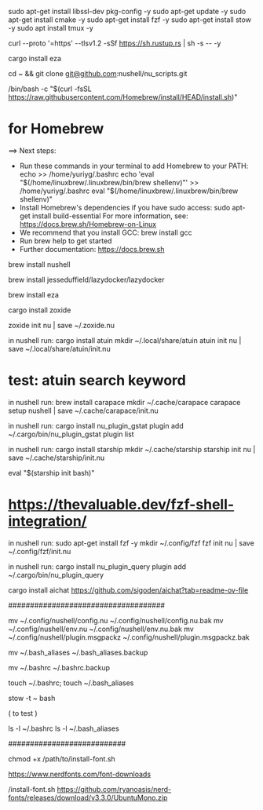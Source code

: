 sudo apt-get install libssl-dev pkg-config -y
sudo apt-get update -y
sudo apt-get install cmake -y
sudo apt-get install fzf -y
sudo apt-get install stow -y
sudo apt install tmux -y

curl --proto '=https' --tlsv1.2 -sSf https://sh.rustup.rs | sh -s -- -y

cargo install eza

cd ~ && git clone git@github.com:nushell/nu_scripts.git

/bin/bash -c "$(curl -fsSL https://raw.githubusercontent.com/Homebrew/install/HEAD/install.sh)"

# for Homebrew

==> Next steps:

- Run these commands in your terminal to add Homebrew to your PATH:
  echo >> /home/yuriyg/.bashrc
  echo 'eval "$(/home/linuxbrew/.linuxbrew/bin/brew shellenv)"' >> /home/yuriyg/.bashrc
    eval "$(/home/linuxbrew/.linuxbrew/bin/brew shellenv)"
- Install Homebrew's dependencies if you have sudo access:
  sudo apt-get install build-essential
  For more information, see:
  https://docs.brew.sh/Homebrew-on-Linux
- We recommend that you install GCC:
  brew install gcc
- Run brew help to get started
- Further documentation:
  https://docs.brew.sh

brew install nushell

brew install jesseduffield/lazydocker/lazydocker

brew install eza

cargo install zoxide

zoxide init nu | save ~/.zoxide.nu

in nushell run:
cargo install atuin
mkdir ~/.local/share/atuin
atuin init nu | save ~/.local/share/atuin/init.nu

# test: atuin search keyword

in nushell run:
brew install carapace
mkdir ~/.cache/carapace
carapace setup nushell | save ~/.cache/carapace/init.nu

in nushell run:
cargo install nu_plugin_gstat
plugin add ~/.cargo/bin/nu_plugin_gstat
plugin list

in nushell run:
cargo install starship
mkdir ~/.cache/starship
starship init nu | save ~/.cache/starship/init.nu

eval "$(starship init bash)"

# https://thevaluable.dev/fzf-shell-integration/

in nushell run:
sudo apt-get install fzf -y
mkdir ~/.config/fzf
fzf init nu | save ~/.config/fzf/init.nu

in nushell run:
cargo install nu_plugin_query
plugin add ~/.cargo/bin/nu_plugin_query

cargo install aichat
https://github.com/sigoden/aichat?tab=readme-ov-file

####################################

mv ~/.config/nushell/config.nu ~/.config/nushell/config.nu.bak
mv ~/.config/nushell/env.nu ~/.config/nushell/env.nu.bak
mv ~/.config/nushell/plugin.msgpackz ~/.config/nushell/plugin.msgpackz.bak

mv ~/.bash_aliases ~/.bash_aliases.backup

mv ~/.bashrc ~/.bashrc.backup

touch  ~/.bashrc; touch  ~/.bash_aliases

stow -t ~ bash

<!-- stow -t ~ bash_aliases -->

( to test )

ls -l ~/.bashrc
ls -l ~/.bash_aliases



###########################

chmod +x /path/to/install-font.sh

https://www.nerdfonts.com/font-downloads

/install-font.sh https://github.com/ryanoasis/nerd-fonts/releases/download/v3.3.0/UbuntuMono.zip
